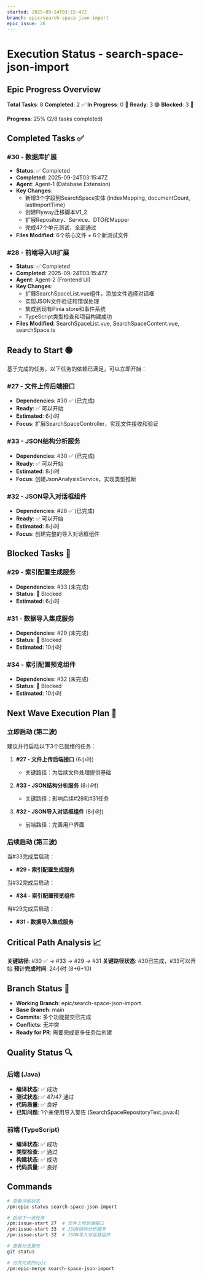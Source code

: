 ```yaml
---
started: 2025-09-24T03:15:47Z
branch: epic/search-space-json-import
epic_issue: 26
---
```


# Execution Status - search-space-json-import

## Epic Progress Overview

**Total Tasks**: 8
**Completed**: 2 ✅
**In Progress**: 0 🔄
**Ready**: 3 🟢
**Blocked**: 3 🔴

**Progress**: 25% (2/8 tasks completed)

## Completed Tasks ✅

### #30 - 数据库扩展
- **Status**: ✅ Completed
- **Completed**: 2025-09-24T03:15:47Z
- **Agent**: Agent-1 (Database Extension)
- **Key Changes**:
  - 新增3个字段到SearchSpace实体 (indexMapping, documentCount, lastImportTime)
  - 创建Flyway迁移脚本V1_2
  - 扩展Repository、Service、DTO和Mapper
  - 完成47个单元测试，全部通过
- **Files Modified**: 6个核心文件 + 6个新测试文件

### #28 - 前端导入UI扩展
- **Status**: ✅ Completed
- **Completed**: 2025-09-24T03:15:47Z
- **Agent**: Agent-2 (Frontend UI)
- **Key Changes**:
  - 扩展SearchSpaceList.vue组件，添加文件选择对话框
  - 实现JSON文件验证和错误处理
  - 集成到现有Pinia store和事件系统
  - TypeScript类型检查和项目构建成功
- **Files Modified**: SearchSpaceList.vue, SearchSpaceContent.vue, searchSpace.ts

## Ready to Start 🟢

基于完成的任务，以下任务的依赖已满足，可以立即开始：

### #27 - 文件上传后端接口
- **Dependencies**: #30 ✅ (已完成)
- **Ready**: ✅ 可以开始
- **Estimated**: 6小时
- **Focus**: 扩展SearchSpaceController，实现文件接收和验证

### #33 - JSON结构分析服务
- **Dependencies**: #30 ✅ (已完成)
- **Ready**: ✅ 可以开始
- **Estimated**: 8小时
- **Focus**: 创建JsonAnalysisService，实现类型推断

### #32 - JSON导入对话框组件
- **Dependencies**: #28 ✅ (已完成)
- **Ready**: ✅ 可以开始
- **Estimated**: 8小时
- **Focus**: 创建完整的导入对话框组件

## Blocked Tasks 🔴

### #29 - 索引配置生成服务
- **Dependencies**: #33 (未完成)
- **Status**: 🔴 Blocked
- **Estimated**: 6小时

### #31 - 数据导入集成服务
- **Dependencies**: #29 (未完成)
- **Status**: 🔴 Blocked
- **Estimated**: 10小时

### #34 - 索引配置预览组件
- **Dependencies**: #32 (未完成)
- **Status**: 🔴 Blocked
- **Estimated**: 10小时

## Next Wave Execution Plan 🚀

### 立即启动 (第二波)
建议并行启动以下3个已就绪的任务：

1. **#27 - 文件上传后端接口** (6小时)
   - 关键路径：为后续文件处理提供基础

2. **#33 - JSON结构分析服务** (8小时)
   - 关键路径：影响后续#29和#31任务

3. **#32 - JSON导入对话框组件** (8小时)
   - 前端路径：完善用户界面

### 后续启动 (第三波)
当#33完成后启动：
- **#29 - 索引配置生成服务**

当#32完成后启动：
- **#34 - 索引配置预览组件**

当#29完成后启动：
- **#31 - 数据导入集成服务**

## Critical Path Analysis 📈

**关键路径**: #30 ✅ → #33 → #29 → #31
**关键路径状态**: #30已完成，#33可以开始
**预计完成时间**: 24小时 (8+6+10)

## Branch Status 🌳

- **Working Branch**: epic/search-space-json-import
- **Base Branch**: main
- **Commits**: 多个功能提交已完成
- **Conflicts**: 无冲突
- **Ready for PR**: 需要完成更多任务后创建

## Quality Status 🔍

### 后端 (Java)
- **编译状态**: ✅ 成功
- **测试状态**: ✅ 47/47 通过
- **代码质量**: ✅ 良好
- **已知问题**: 1个未使用导入警告 (SearchSpaceRepositoryTest.java:4)

### 前端 (TypeScript)
- **编译状态**: ✅ 成功
- **类型检查**: ✅ 通过
- **构建状态**: ✅ 成功
- **代码质量**: ✅ 良好

## Commands

```bash
# 查看详细状态
/pm:epic-status search-space-json-import

# 启动下一波任务
/pm:issue-start 27  # 文件上传后端接口
/pm:issue-start 33  # JSON结构分析服务
/pm:issue-start 32  # JSON导入对话框组件

# 查看分支更改
git status

# 合并完成的epic
/pm:epic-merge search-space-json-import
```